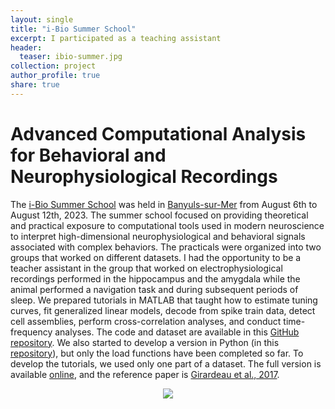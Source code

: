 ```yaml
---
layout: single
title: "i-Bio Summer School"
excerpt: I participated as a teaching assistant
header:
  teaser: ibio-summer.jpg
collection: project
author_profile: true
share: true
---
```


# Advanced Computational Analysis for Behavioral and Neurophysiological Recordings

The [i-Bio Summer School](http://ibio.sorbonne-universite.fr/seminars-summer-schools/) was held in [Banyuls-sur-Mer](https://www.google.com/search?client=firefox-b-d&sca_esv=599184041&sxsrf=ACQVn09Nzm-LxigfKo-l1Al1FVsJ5yFKfA:1705513188709&q=Banyuls-sur-Mer&tbm=isch&source=lnms&sa=X&ved=2ahUKEwjB85be--SDAxXkUaQEHR4DDs0Q0pQJegQICxAB&biw=2560&bih=1307&dpr=1#imgrc=wAmDu1B9fu9sIM) from August 6th to August 12th, 2023. The summer school focused on providing theoretical and practical exposure to computational tools used in modern neuroscience to interpret high-dimensional neurophysiological and behavioral signals associated with complex behaviors. The practicals were organized into two groups that worked on different datasets. I had the opportunity to be a teacher assistant in the group that worked on electrophysiological recordings performed in the hippocampus and the amygdala while the animal performed a navigation task and during subsequent periods of sleep. We prepared tutorials in MATLAB that taught how to estimate tuning curves, fit generalized linear models, decode from spike train data, detect cell assemblies, perform cross-correlation analyses, and conduct time-frequency analyses. The code and dataset are available in this [GitHub repository](https://github.com/i-Bio-Summer-School-2023/Practicals-ratgroup). We also started to develop a version in Python (in this [repository](https://github.com/tuliofalmeida/Practicals-ratgroup)), but only the load functions have been completed so far. To develop the tutorials, we used only one part of a dataset. The full version is available [online](https://crcns.org/data-sets/hc/hc-14/about-hc-14), and the reference paper is [Girardeau et al., 2017](https://www.nature.com/articles/nn.4637).

<p align="center">
  <img src="https://github.com/tuliofalmeida/tuliofalmeida.github.io/blob/master/images/summer-school.jpeg?raw=true" />
</p>


